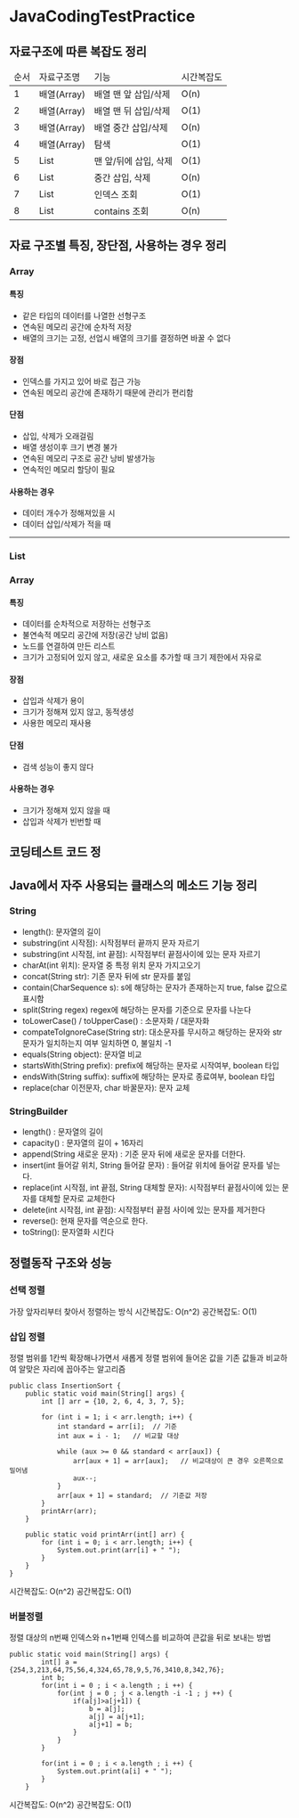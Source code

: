 # JavaCodingTestPractice

## 자료구조에 따른 복잡도 정리

<table>
    <thead>
        <tr>
            <td>순서</td>
            <td>자료구조명</td>
            <td>기능</td>
            <td>시간복잡도</td>
        </tr>
    </thead>
    <tbody>
        <tr>
            <td>1</td>
            <td>배열(Array)</td>
            <td>배열 맨 앞 삽입/삭제</td>
            <td>O(n)</td>
        </tr>
        <tr>
            <td>2</td>
            <td>배열(Array)</td>
            <td>배열 맨 뒤 삽입/삭제</td>
            <td>O(1)</td>
        </tr>
        <tr>
            <td>3</td>
            <td>배열(Array)</td>
            <td>배열 중간 삽입/삭제</td>
            <td>O(n)</td>
        </tr>
        <tr>
            <td>4</td>
            <td>배열(Array)</td>
            <td>탐색</td>
            <td>O(1)</td>
        </tr>
        <tr>
            <td>5</td>
            <td>List</td>
            <td>맨 앞/뒤에 삽입, 삭제</td>
            <td>O(1)</td>
        </tr>
        <tr>
            <td>6</td>
            <td>List</td>
            <td>중간 삽입, 삭제</td>
            <td>O(n)</td>
        </tr>
        <tr>
            <td>7</td>
            <td>List</td>
            <td>인덱스 조회</td>
            <td>O(1)</td>
        </tr>
        <tr>
            <td>8</td>
            <td>List</td>
            <td>contains 조회</td>
            <td>O(n)</td>
        </tr>
    </tbody>
</table>

## 자료 구조별 특징, 장단점, 사용하는 경우 정리

### Array
#### 특징

- 같은 타입의 데이터를 나열한 선형구조
- 연속된 메모리 공간에 순차적 저장
- 배열의 크기는 고정, 선업시 배열의 크기를 결정하면 바꿀 수 없다

#### 장점

- 인덱스를 가지고 있어 바로 접근 가능
- 연속된 메모리 공간에 존재하기 때문에 관리가 편리함

#### 단점

- 삽입, 삭제가 오래걸림
- 배열 생성이후 크기 변경 불가
- 연속된 메모리 구조로 공간 낭비 발생가능
- 연속적인 메모리 할당이 필요

#### 사용하는 경우

- 데이터 개수가 정해져있을 시
- 데이터 삽입/삭제가 적을 때

---

### List

### Array
#### 특징

- 데이터를 순차적으로 저장하는 선형구조
- 불연속적 메모리 공간에 저장(공간 낭비 없음)
- 노드를 연결하여 만든 리스트
- 크기가 고정되어 있지 않고, 새로운 요소를 추가할 때 크기 제한에서 자유로

#### 장점

- 삽입과 삭제가 용이
- 크기가 정해져 있지 않고, 동적생성
- 사용한 메모리 재사용

#### 단점

- 검색 성능이 좋지 않다

#### 사용하는 경우

- 크기가 정해져 있지 않을 때
- 삽입과 삭제가 빈번할 때


## 코딩테스트 코드 정

## Java에서 자주 사용되는 클래스의 메소드 기능 정리

### String

- length(): 문자열의 길이
- substring(int 시작점): 시작점부터 끝까지 문자 자르기
- substring(int 시작점, int 끝점): 시작점부터 끝점사이에 있는 문자 자르기
- charAt(int 위치): 문자열 중 특정 위치 문자 가지고오기
- concat(String str): 기존 문자 뒤에 str 문자를 붙임
- contain(CharSequence s): s에 해당하는 문자가 존재하는지 true, false 값으로 표시함
- split(String regex) regex에 해당하는 문자를 기준으로 문자를 나눈다
- toLowerCase() / toUpperCase() : 소문자화 / 대문자화
- compateToIgnoreCase(String str): 대소문자를 무시하고 해당하는 문자와 str 문자가 일치하는지 여부 일치하면 0, 불일치 -1
- equals(String object): 문자열 비교
- startsWith(String prefix): prefix에 해당하는 문자로 시작여부, boolean 타입
- endsWith(String suffix): suffix에 해당하는 문자로 종료여부, boolean 타입
- replace(char 이전문자, char 바꿀문자): 문자 교체

### StringBuilder

- length() : 문자열의 길이
- capacity() : 문자열의 길이 + 16자리
- append(String 새로운 문자) : 기준 문자 뒤에 새로운 문자를 더한다.
- insert(int 들어갈 위치, String 들어갈 문자) : 들어갈 위치에 들어갈 문자를 넣는다.
- replace(int 시작점, int 끝점, String 대체할 문자): 시작점부터 끝점사이에 있는 문자를 대체할 문자로 교체한다
- delete(int 시작점, int 끝점): 시작점부터 끝점 사이에 있는 문자를 제거한다
- reverse(): 현재 문자를 역순으로 한다.
- toString(): 문자열화 시킨다

## 정렬동작 구조와 성능
### 선택 정렬
가장 앞자리부터 찾아서 정렬하는 방식
시간복잡도: O(n^2)
공간복잡도: O(1)

### 삽입 정렬
정렬 범위를 1칸씩 확장해나가면서 새롭게 정렬 범위에 들어온 값을 기존 값들과 비교하여 알맞은 자리에 꼽아주는 알고리즘

```
public class InsertionSort {
    public static void main(String[] args) {
        int [] arr = {10, 2, 6, 4, 3, 7, 5};
        
        for (int i = 1; i < arr.length; i++) {
            int standard = arr[i];  // 기준
            int aux = i - 1;   // 비교할 대상
            
            while (aux >= 0 && standard < arr[aux]) {
                arr[aux + 1] = arr[aux];   // 비교대상이 큰 경우 오른쪽으로 밀어냄
                aux--;
            }
            arr[aux + 1] = standard;  // 기준값 저장
        }
        printArr(arr);
    }
    
    public static void printArr(int[] arr) {
        for (int i = 0; i < arr.length; i++) {
            System.out.print(arr[i] + " ");
        }
    }
}
```

시간복잡도: O(n^2)
공간복잡도: O(1)

### 버블정렬
정렬 대상의 n번째 인덱스와 n+1번째 인덱스를 비교하여 큰값을 뒤로 보내는 방법
```
public static void main(String[] args) {
        int[] a = {254,3,213,64,75,56,4,324,65,78,9,5,76,3410,8,342,76};
        int b;
        for(int i = 0 ; i < a.length ; i ++) {
            for(int j = 0 ; j < a.length -i -1 ; j ++) {
                if(a[j]>a[j+1]) {
                    b = a[j];
                    a[j] = a[j+1];
                    a[j+1] = b;
                }
            }
        }

        for(int i = 0 ; i < a.length ; i ++) {
            System.out.print(a[i] + " ");
        }
    }
```
시간복잡도: O(n^2)
공간복잡도: O(1)

  